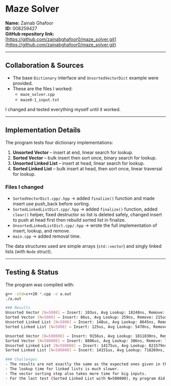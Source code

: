 # Maze Solver

**Name:** Zainab Ghafoor  
**ID:** 008259427  
**GitHub repository link:** [https://github.com/zainabghafoor0/maze_solver.git](https://github.com/zainabghafoor0/maze_solver.git)

---

## Collaboration & Sources

- The base `Dictionary` interface and `UnsortedVectorDict` example were provided.  
- These are the files I worked:  
  - `maze_solver.cpp`  
  - `maze0-1_input.txt`

I changed and tested everything myself until it worked.  

---

## Implementation Details
The program tests four dictionary implementations:  

1. **Unsorted Vector** – insert at end, linear search for lookup.  
2. **Sorted Vector** – bulk insert then sort once, binary search for lookup.  
3. **Unsorted Linked List** – insert at head, linear search for lookup.  
4. **Sorted Linked List** – bulk insert at head, then sort once, linear traversal for lookup.  

### Files I changed
- `SortedVectorDict.cpp/.hpp` → added `finalize()` function and made insert use push_back before sorting.  
- `SortedLinkedListDict.cpp/.hpp` → added `finalize()` function, added `clear()` helper, fixed destructor so list is deleted safely, changed insert to push at head first then rebuild sorted list in finalize.  
- `UnsortedLinkedListDict.cpp/.hpp` → wrote the full implementation of insert, lookup, and remove.  
- `main.cpp` → added removal time.

The data structures used are simple arrays (`std::vector`) and singly linked lists (with `Node` struct).  

---

## Testing & Status
The program was compiled with:  
```bash
g++ -std=c++20 *.cpp -o a.out
./a.out

### Results
Unsorted Vector [N=5000] — Insert: 103us, Avg Lookup: 18248ns, Remove: 470us
Sorted Vector [N=5000] — Insert: 86us, Avg Lookup: 259ns, Remove: 215us
Unsorted Linked List [N=5000] — Insert: 148us, Avg Lookup: 8645ns, Remove: 4126us
Sorted Linked List [N=5000] — Insert: 125us, Avg Lookup: 5470ns, Remove: 2160us

Unsorted Vector [N=500000] — Insert: 9156us, Avg Lookup: 1811830ns, Remove: 4525938us
Sorted Vector [N=500000] — Insert: 8806us, Avg Lookup: 386ns, Remove: 763420us
Unsorted Linked List [N=500000] — Insert: 14175us, Avg Lookup: 821579ns, Remove: 35534888us
Sorted Linked List [N=500000] — Insert: 14151us, Avg Lookup: 718269ns, Remove: 18453638us

### Challenges
- The results are not exactly the same as the expected ones given in the lab handout.  
- The lookup time for linked lists is much slower. 
- The vector sorting step also takes more time for big inputs.  
- For the last test (Sorted Linked List with N=500000), my program did finish, but it took a little longer than expected.  
